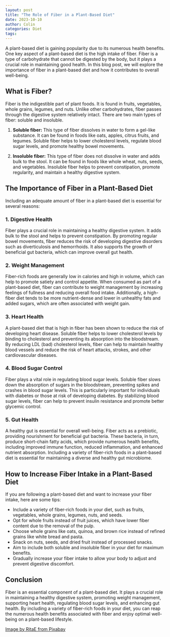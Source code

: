 ```yaml
---
layout: post
title: "The Role of Fiber in a Plant-Based Diet"
date: 2023-10-10
author: Colin
categories: Diet
tags: 
---
```


A plant-based diet is gaining popularity due to its numerous health benefits. One key aspect of a plant-based diet is the high intake of fiber. Fiber is a type of carbohydrate that cannot be digested by the body, but it plays a crucial role in maintaining good health. In this blog post, we will explore the importance of fiber in a plant-based diet and how it contributes to overall well-being.

## What is Fiber?

Fiber is the indigestible part of plant foods. It is found in fruits, vegetables, whole grains, legumes, and nuts. Unlike other carbohydrates, fiber passes through the digestive system relatively intact. There are two main types of fiber: soluble and insoluble.

1. **Soluble fiber:** This type of fiber dissolves in water to form a gel-like substance. It can be found in foods like oats, apples, citrus fruits, and legumes. Soluble fiber helps to lower cholesterol levels, regulate blood sugar levels, and promote healthy bowel movements.

2. **Insoluble fiber:** This type of fiber does not dissolve in water and adds bulk to the stool. It can be found in foods like whole wheat, nuts, seeds, and vegetables. Insoluble fiber helps to prevent constipation, promote regularity, and maintain a healthy digestive system.

## The Importance of Fiber in a Plant-Based Diet

Including an adequate amount of fiber in a plant-based diet is essential for several reasons:

### 1. Digestive Health

Fiber plays a crucial role in maintaining a healthy digestive system. It adds bulk to the stool and helps to prevent constipation. By promoting regular bowel movements, fiber reduces the risk of developing digestive disorders such as diverticulosis and hemorrhoids. It also supports the growth of beneficial gut bacteria, which can improve overall gut health.

### 2. Weight Management

Fiber-rich foods are generally low in calories and high in volume, which can help to promote satiety and control appetite. When consumed as part of a plant-based diet, fiber can contribute to weight management by increasing feelings of fullness and reducing overall food intake. Additionally, a high-fiber diet tends to be more nutrient-dense and lower in unhealthy fats and added sugars, which are often associated with weight gain.

### 3. Heart Health

A plant-based diet that is high in fiber has been shown to reduce the risk of developing heart disease. Soluble fiber helps to lower cholesterol levels by binding to cholesterol and preventing its absorption into the bloodstream. By reducing LDL (bad) cholesterol levels, fiber can help to maintain healthy blood vessels and reduce the risk of heart attacks, strokes, and other cardiovascular diseases.

### 4. Blood Sugar Control

Fiber plays a vital role in regulating blood sugar levels. Soluble fiber slows down the absorption of sugars in the bloodstream, preventing spikes and crashes in blood sugar levels. This is particularly important for individuals with diabetes or those at risk of developing diabetes. By stabilizing blood sugar levels, fiber can help to prevent insulin resistance and promote better glycemic control.

### 5. Gut Health

A healthy gut is essential for overall well-being. Fiber acts as a prebiotic, providing nourishment for beneficial gut bacteria. These bacteria, in turn, produce short-chain fatty acids, which provide numerous health benefits, including improved immune function, reduced inflammation, and enhanced nutrient absorption. Including a variety of fiber-rich foods in a plant-based diet is essential for maintaining a diverse and healthy gut microbiome.

## How to Increase Fiber Intake in a Plant-Based Diet

If you are following a plant-based diet and want to increase your fiber intake, here are some tips:

- Include a variety of fiber-rich foods in your diet, such as fruits, vegetables, whole grains, legumes, nuts, and seeds.
- Opt for whole fruits instead of fruit juices, which have lower fiber content due to the removal of the pulp.
- Choose whole grains like oats, quinoa, and brown rice instead of refined grains like white bread and pasta.
- Snack on nuts, seeds, and dried fruit instead of processed snacks.
- Aim to include both soluble and insoluble fiber in your diet for maximum benefits.
- Gradually increase your fiber intake to allow your body to adjust and prevent digestive discomfort.

## Conclusion

Fiber is an essential component of a plant-based diet. It plays a crucial role in maintaining a healthy digestive system, promoting weight management, supporting heart health, regulating blood sugar levels, and enhancing gut health. By including a variety of fiber-rich foods in your diet, you can reap the numerous health benefits associated with fiber and enjoy optimal well-being on a plant-based lifestyle.

[Image by RitaE from Pixabay](https://pixabay.com/photos/vegetables-basket-harvest-garden-3169721/)